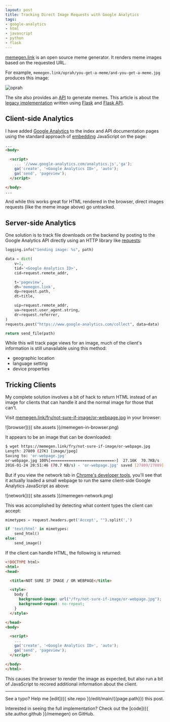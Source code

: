 ```yaml
---
layout: post
title: Tracking Direct Image Requests with Google Analytics
tags:
- google-analytics
- html
- javascript
- python
- flask
---
```


[memegen.link](https://memegen.link/) is an open source meme generator. It renders meme images based on the requested URL.

For example, `memegen.link/oprah/you-get-a-meme/and-you-get-a-meme.jpg` produces this image:

![oprah](https://memegen.link/oprah/you-get-a-meme/and-you-get-a-meme.jpg)

The site also provides an [API](https://api.memegen.link) to generate memes. This article is about the [legacy implementation](https://github.com/jacebrowning/memegen-flask) written using [Flask](https://flask.palletsprojects.com/) and [Flask API](https://www.flaskapi.org/).

## Client-side Analytics

I have added [Google Analytics](https://www.google.com/analytics/) to the index and API documentation pages using the standard approach of [embedding](https://developers.google.com/analytics/devguides/collection/analyticsjs/) JavaScript on the page:

```html
...
<body>

  <script>
    ... '//www.google-analytics.com/analytics.js','ga');
    ga('create', '<Google Analytics ID>', 'auto');
    ga('send', 'pageview');
  </script>

</body>
...
```

And while this works great for HTML rendered in the browser, direct images requests (like the meme image above) go untracked.

## Server-side Analytics

One solution is to track file downloads on the backend by posting to the Google Analytics API directly using an HTTP library like [requests](https://requests.readthedocs.io/):

```python
logging.info("Sending image: %s", path)

data = dict(
    v=1,
    tid='<Google Analytics ID>',
    cid=request.remote_addr,

    t='pageview',
    dh='memegen.link',
    dp=request.path,
    dt=title,

    uip=request.remote_addr,
    ua=request.user_agent.string,
    dr=request.referrer,
)
requests.post("https://www.google-analytics.com/collect", data=data)

return send_file(path)
```

While this will track page views for an image, much of the client's information is still unavailable using this method:

- geographic location
- language setting
- device properties

## Tricking Clients

My complete solution involves a bit of hack to return HTML instead of an image for clients that can handle it and the normal image for those that can't.

Visit [memegen.link/fry/not-sure-if-image/or-webpage.jpg](https://memegen.link/fry/not-sure-if-image/or-webpage.jpg) in your browser:

![browser]({{ site.assets }}/memegen-in-browser.png)

It appears to be an image that can be downloaded:

```sh
$ wget https://memegen.link/fry/not-sure-if-image/or-webpage.jpg
Length: 27809 (27K) [image/jpeg]
Saving to: 'or-webpage.jpg'
or-webpage.jpg 100%[============================>]  27.16K  70.7KB/s
2016-01-24 20:51:46 (70.7 KB/s) - 'or-webpage.jpg' saved [27809/27809]
```

But if you view the network tab in [Chrome's developer tools](https://developer.chrome.com/devtools), you'll see that it actually loaded a small webpage to run the same client-side Google Analytics JavaScript as above:

![network]({{ site.assets }}/memegen-network.png)

This was accomplished by detecting what content types the client can accept:

```python
mimetypes = request.headers.get('Accept', "").split(',')

if 'text/html' in mimetypes:
    send_html()
else:
    send_image()
```

If the client can handle HTML, the following is returned:

```html
<!DOCTYPE html>
<html>
<head>

  <title>NOT SURE IF IMAGE / OR WEBPAGE</title>

  <style>
    body {
      background-image: url("/fry/not-sure-if-image/or-webpage.jpg");
      background-repeat: no-repeat;
    }
  </style>

</head>
<body>

  <script>
    ...
    ga('create', '<Google Analytics ID>', 'auto');
    ga('send', 'pageview');
  </script>

</body>
</html>
```

This causes the browser to render the image as expected, but also run a bit of JavaScript to recored additional information about the client.

-----

See a typo? Help me [edit]({{ site.repo }}/edit/main/{{page.path}}) this post.

Interested in seeing the full implementation? Check out the [code]({{ site.author.github }}/memegen) on GitHub.
